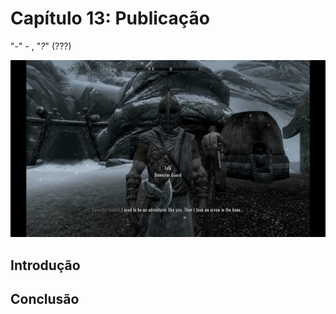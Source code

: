 
# Capítulo 13: Publicação
"-" - , "_?_" (???)

![Capítulo 13 capa](../Arquivos/Imagens/capa_13.jpg '.')

## Introdução

## Conclusão
